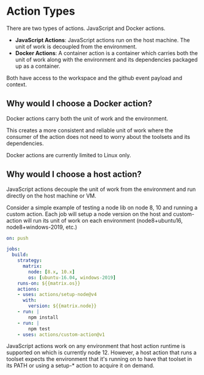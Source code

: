# Action Types

There are two types of actions.  JavaScript and Docker actions.

- **JavaScript Actions**: JavaScript actions run on the host machine.  The unit of work is decoupled from the environment.
- **Docker Actions**: A container action is a container which carries both the unit of work along with the environment and its dependencies packaged up as a container.

Both have access to the workspace and the github event payload and context.

## Why would I choose a Docker action?

Docker actions carry both the unit of work and the environment.

This creates a more consistent and reliable unit of work where the consumer of the action does not need to worry about the toolsets and its dependencies.

Docker actions are currently limited to Linux only.

## Why would I choose a host action?

JavaScript actions decouple the unit of work from the environment and run directly on the host machine or VM.

Consider a simple example of testing a node lib on node 8, 10 and running a custom action.  Each job will setup a node version on the host and custom-action will run its unit of work on each environment (node8+ubuntu16, node8+windows-2019, etc.)

```yaml
on: push

jobs:
  build:
    strategy: 
      matrix:
        node: [8.x, 10.x]
        os: [ubuntu-16.04, windows-2019]
    runs-on: ${{matrix.os}}
    actions:
    - uses: actions/setup-node@v4
      with:
        version: ${{matrix.node}}
    - run: | 
        npm install
    - run: |
        npm test
    - uses: actions/custom-action@v1
```

JavaScript actions work on any environment that host action runtime is supported on which is currently node 12.  However, a host action that runs a toolset expects the environment that it's running on to have that toolset in its PATH or using a setup-* action to acquire it on demand.

